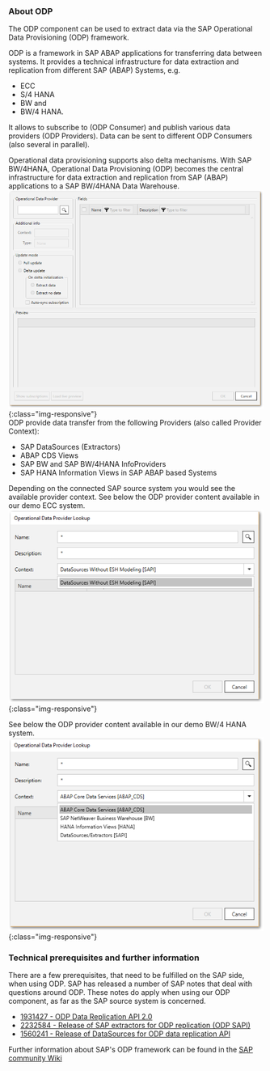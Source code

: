 
### About ODP 

The ODP component can be used to extract data via the SAP Operational Data Provisioning (ODP) framework. 

ODP is a framework in SAP ABAP applications for transferring data between systems. 
It provides a technical infrastructure for data extraction and replication from different SAP (ABAP) Systems, e.g. 
- ECC 
- S/4 HANA
- BW and 
- BW/4 HANA. 

It allows to subscribe to (ODP Consumer) and publish various data providers (ODP Providers). Data can be sent to different ODP Consumers (also several in 
parallel).  

Operational data provisioning supports also delta mechanisms. 
With SAP BW/4HANA, Operational Data Provisioning (ODP) becomes the central infrastructure for data extraction and replication from SAP (ABAP) applications to a SAP BW/4HANA Data Warehouse. 
<br/>
![ODP Component](/img/content/odp/odp-component-general.png){:class="img-responsive"}
<br/>
ODP provide data transfer from the following Providers (also called Provider Context): 
- SAP DataSources (Extractors) 
- ABAP CDS Views 
- SAP BW and SAP BW/4HANA InfoProviders
- SAP HANA Information Views in SAP ABAP based Systems 

Depending on the connected SAP source system you would see the available provider context. 
See below the ODP provider content available in our demo ECC system. 
<br/>
![ODP Provider Context from an ERP System](/img/content/odp/odp-component-context-erp.png){:class="img-responsive"}

See below the ODP provider content available in our demo BW/4 HANA system. 
<br/>
![ODP Provider Context from an BW/4 HANA System](/img/content/odp/odp-component-context-bw.png){:class="img-responsive"}


### Technical prerequisites and further information

There are a few prerequisites, that need to be fulfilled on the SAP side, when using ODP. SAP has released a number of SAP notes that deal with questions around ODP. These notes do apply when using our ODP component, as far as the SAP source system is concerned.

- [1931427 - ODP Data Replication API 2.0](https://launchpad.support.sap.com/#/notes/1931427)
- [2232584 - Release of SAP extractors for ODP replication (ODP SAPI)](https://launchpad.support.sap.com/#/notes/2232584)
- [1560241 - Release of DataSources for ODP data replication API](https://launchpad.support.sap.com/#/notes/1560241)

Further information about SAP's ODP framework can be found in the [SAP community Wiki](https://wiki.scn.sap.com/wiki/pages/viewpage.action?pageId=449284646)



